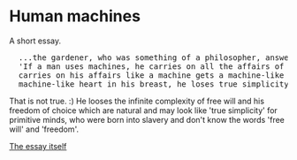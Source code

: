 # Human machines
A short essay.
<pre>
  ...the gardener, who was something of a philosopher, answered: "I have heard my teacher say: 
  'If a man uses machines, he carries on all the affairs of life like a machine; whoever 
  carries on his affairs like a machine gets a machine-like heart; and when anyone has a 
  machine-like heart in his breast, he loses true simplicity.'"
</pre>
That is not true. :) He looses the infinite complexity of free will and his freedom of choice which are natural and may look like 'true simplicity' for primitive minds, who were born into slavery and don't know the words 'free will' and 'freedom'.

[The essay itself](https://human-machines.github.io)
